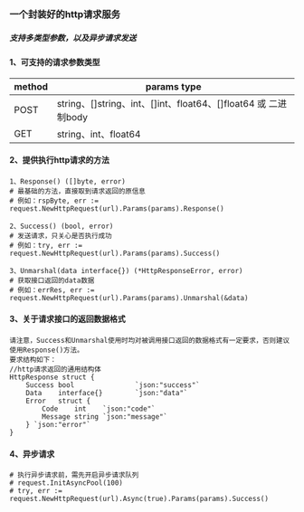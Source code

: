 ### 一个封装好的http请求服务

##### 支持多类型参数，以及异步请求发送

#### 1、可支持的请求参数类型
| method | params type |
| ----- | ---- |
| POST | string、[]string、int、[]int、float64、[]float64 或 二进制body |
| GET | string、int、float64 |

#### 2、提供执行http请求的方法
    1、Response() ([]byte, error)
    # 最基础的方法，直接取到请求返回的原信息
    # 例如：rspByte, err := request.NewHttpRequest(url).Params(params).Response()
    
    2、Success() (bool, error)
    # 发送请求，只关心是否执行成功
    # 例如：try, err := request.NewHttpRequest(url).Params(params).Success()
    
    3、Unmarshal(data interface{}) (*HttpResponseError, error)
    # 获取接口返回的data数据
    # 例如：errRes, err := request.NewHttpRequest(url).Params(params).Unmarshal(&data)
    
#### 3、关于请求接口的返回数据格式
    请注意，Success和Unmarshal使用时均对被调用接口返回的数据格式有一定要求，否则建议使用Response()方法。
    要求结构如下：
    //http请求返回的通用结构体
	HttpResponse struct {
		Success bool               `json:"success"`
		Data    interface{}        `json:"data"`
		Error   struct {
		    Code    int    `json:"code"`
		    Message string `json:"message"`
	    } `json:"error"`
	}

#### 4、异步请求   
    # 执行异步请求前，需先开启异步请求队列
    # request.InitAsyncPool(100)
    # try, err := request.NewHttpRequest(url).Async(true).Params(params).Success()
